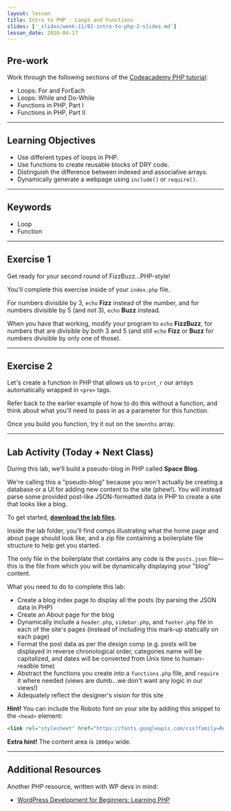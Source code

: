 ```yaml
---
layout: lesson
title: Intro to PHP - Loops and Functions
slides: ['_slides/week-11/02-intro-to-php-2-slides.md']
lesson_date: 2018-04-17
---
```


## Pre-work

Work through the following sections of the [Codeacademy PHP tutorial](https://www.codecademy.com/en/tracks/php):

* Loops: For and ForEach
* Loops: While and Do-While
* Functions in PHP, Part I
* Functions in PHP, Part II

---

## Learning Objectives

* Use different types of loops in PHP.
* Use functions to create reusable blocks of DRY code.
* Distinguish the difference between indexed and associative arrays.
* Dynamically generate a webpage using `include()` or `require()`.

---

## Keywords

* Loop
* Function

---

## Exercise 1

Get ready for your second round of FizzBuzz...PHP-style!

You'll complete this exercise inside of your `index.php` file.

For numbers divisible by 3, `echo` **Fizz** instead of the number, and for numbers divisible by 5 (and not 3), `echo` **Buzz** instead.

When you have that working, modify your program to `echo` **FizzBuzz**, for numbers that are divisible by both 3 and 5 (and still `echo` **Fizz** or **Buzz** for numbers divisible by only one of those).

---

## Exercise 2

Let's create a function in PHP that allows us to `print_r` our arrays automatically wrapped in `<pre>` tags.

Refer back to the earlier example of how to do this without a function, and think about what you'll need to pass in as a parameter for this function.

Once you build you function, try it out on the `$months` array.

---

## Lab Activity (Today + Next Class)

During this lab, we'll build a pseudo-blog in PHP called **Space Blog**.

We're calling this a "pseudo-blog" because you won't actually be creating a database or a UI for adding new content to the site (phew!). You will instead parse some provided post-like JSON-formatted data in PHP to create a site that looks like a blog.

To get started, **[download the lab files](/public/files/labs/php-lab.zip)**.

Inside the lab folder, you'll find comps illustrating what the home page and about page should look like, and a zip file containing a boilerplate file structure to help get you started.

The only file in the boilerplate that contains any code is the `posts.json` file&mdash;this is the file from which you will be dynamically displaying your "blog" content.

What you need to do to complete this lab:

* Create a blog index page to display all the posts (by parsing the JSON data in PHP)
* Create an About page for the blog
* Dynamically include a `header.php`, `sidebar.php`, and `footer.php` file in each of the site's pages (instead of including this mark-up statically on each page)
* Format the post data as per the design comp (e.g. posts will be displayed in reverse chronological order, categories name will be capitalized, and dates will be converted from Unix time to human-readble time)
* Abstract the functions you create into a `functions.php` file, and `require` it where needed (views are dumb...we don't want any logic in our views!)
* Adequately reflect the designer's vision for this site

**Hint!** You can include the Roboto font on your site by adding this snippet to the `<head>` element:

```html
<link rel="stylesheet" href="https://fonts.googleapis.com/css?family=Roboto:400,400italic,700,700italic">
```

**Extra hint!** The content area is `1000px` wide.

---

## Additional Resources

Another PHP resource, written with WP devs in mind:

* [WordPress Development for Beginners: Learning PHP](http://premium.wpmudev.org/blog/wordpress-development-beginners-php/)
